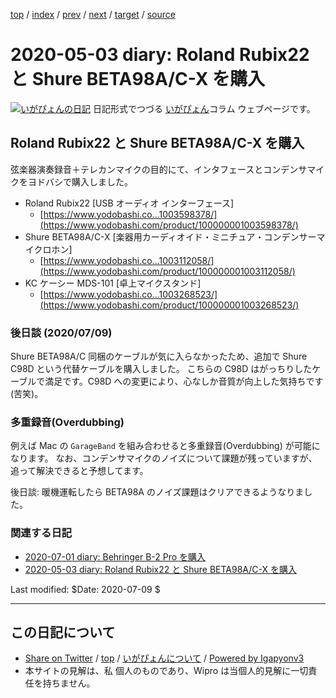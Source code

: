 [top](../index.html) 
 / [index](index.html) 
 / [prev](ig200426.html) 
 / [next](ig200516.html) 
 / [target](http://www.igapyon.jp/igapyon/diary/2020/ig200503.html) 
 / [source](https://github.com/igapyon/diary/blob/master/2020/ig200503.src.md) 

2020-05-03 diary: Roland Rubix22 と Shure BETA98A/C-X を購入
=====================================================================================================
[![いがぴょんの日記](http://www.igapyon.jp/igapyon/diary/images/iga200306s.jpg "いがぴょん")](http://www.igapyon.jp/igapyon/diary/memo/memoigapyon.html) 日記形式でつづる [いがぴょん](http://www.igapyon.jp/igapyon/diary/memo/memoigapyon.html)コラム ウェブページです。

## Roland Rubix22 と Shure BETA98A/C-X を購入

弦楽器演奏録音＋テレカンマイクの目的にて、インタフェースとコンデンサマイクをヨドバシで購入しました。

* Roland Rubix22 [USB オーディオ インターフェース]
    * [https://www.yodobashi.co...1003598378/](https://www.yodobashi.com/product/100000001003598378/)
* Shure BETA98A/C-X [楽器用カーディオイド・ミニチュア・コンデンサーマイクロホン]
    * [https://www.yodobashi.co...1003112058/](https://www.yodobashi.com/product/100000001003112058/)
* KC ケーシー MDS-101 [卓上マイクスタンド]
    * [https://www.yodobashi.co...1003268523/](https://www.yodobashi.com/product/100000001003268523/)

### 後日談 (2020/07/09)

Shure BETA98A/C 同梱のケーブルが気に入らなかったため、追加で Shure C98D という代替ケーブルを購入しました。
こちらの C98D はがっちりしたケーブルで満足です。C98D への変更により、心なしか音質が向上した気持ちです(苦笑)。


### 多重録音(Overdubbing)

例えば Mac の `GarageBand` を組み合わせると多重録音(Overdubbing) が可能になります。
なお、コンデンサマイクのノイズについて課題が残っていますが、追って解決できると予想してます。

後日談: 暖機運転したら BETA98A のノイズ課題はクリアできるようなりました。

### 関連する日記

- [2020-07-01 diary: Behringer B-2 Pro を購入](http://www.igapyon.jp/igapyon/diary/2020/ig200701.html)
- [2020-05-03 diary: Roland Rubix22 と Shure BETA98A/C-X を購入](http://www.igapyon.jp/igapyon/diary/2020/ig200503.html)

Last modified: $Date: 2020-07-09 $


----------------------------------------------------------------------------------------------------

## この日記について

* [Share on Twitter](https://twitter.com/intent/tweet?hashtags=igapyon%2Cdiary%2C%E3%81%84%E3%81%8C%E3%81%B4%E3%82%87%E3%82%93&text=Roland+Rubix22+%E3%81%A8+Shure+BETA98A%2FC-X+%E3%82%92%E8%B3%BC%E5%85%A5&url=http%3A%2F%2Fwww.igapyon.jp%2Figapyon%2Fdiary%2F2020%2Fig200503.html) / [top](../index.html) / [いがぴょんについて](http://www.igapyon.jp/igapyon/diary/memo/memoigapyon.html) / [Powered by Igapyonv3](https://github.com/igapyon/igapyonv3)
* 本サイトの見解は、私 個人のものであり、Wipro は当個人的見解に一切責任を持ちません。 
